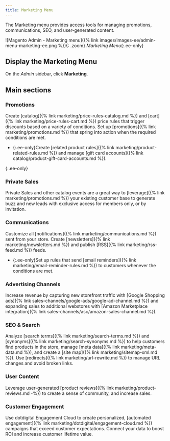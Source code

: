 ```yaml
---
title: Marketing Menu
---
```


The Marketing menu provides access tools for managing promotions, communications, SEO, and user-generated content.

![Magento Admin - Marketing menu]({% link images/images-ee/admin-menu-marketing-ee.png %}){: .zoom}
_Marketing Menu_{:.ee-only}

## Display the Marketing Menu

On the _Admin_ sidebar, click **Marketing**.

## Main sections

### Promotions

Create [catalog]({% link marketing/price-rules-catalog.md %}) and [cart]({% link marketing/price-rules-cart.md %}) price rules that trigger discounts based on a variety of conditions. Set up [promotions]({% link marketing/promotions.md %}) that spring into action when the required conditions are met.

- {:.ee-only}Create [related product rules]({% link marketing/product-related-rules.md %}) and manage [gift card accounts]({% link catalog/product-gift-card-accounts.md %}).

{:.ee-only}
### Private Sales

Private Sales and other catalog events are a great way to [leverage]({% link marketing/promotions.md %}) your existing customer base to generate buzz and new leads with exclusive access for members only, or by invitation.

### Communications

Customize all [notifications]({% link marketing/communications.md %}) sent from your store. Create [newsletters]({% link marketing/newsletters.md %})
and publish [RSS]({% link marketing/rss-feed.md %}) feeds.

- {:.ee-only}Set up rules that send [email reminders]({% link marketing/email-reminder-rules.md %}) to customers whenever the conditions are met.

### Advertising Channels

Increase revenue by capturing new storefront traffic with [Google Shopping ads]({% link sales-channels/google-ads/google-ad-channel.md %}) and expanding sales to additional webstores with [Amazon Marketplace integration]({% link sales-channels/asc/amazon-sales-channel.md %}).

### SEO & Search

Analyze [search terms]({% link marketing/search-terms.md %}) and [synonyms]({% link marketing/search-synonyms.md %}) to help customers find products in the store, manage [meta data]({% link marketing/meta-data.md %}), and create a [site map]({% link marketing/sitemap-xml.md %}). Use [redirects]({% link marketing/url-rewrite.md %}) to manage URL changes and avoid broken links.

### User Content

Leverage user-generated [product reviews]({% link marketing/product-reviews.md -%}) to create a sense of community, and increase sales.

### Customer Engagement

Use dotdigital Engagement Cloud to create personalized, [automated engagement]({% link marketing/dotdigital/engagement-cloud.md %}) campaigns that exceed customer expectations. Connect your data to boost ROI and increase customer lifetime value.
